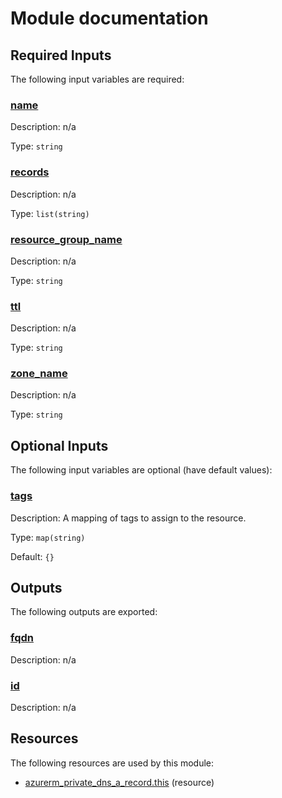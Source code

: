 # Module documentation

## Required Inputs

The following input variables are required:

### <a name="input_name"></a> [name](#input\_name)

Description: n/a

Type: `string`

### <a name="input_records"></a> [records](#input\_records)

Description: n/a

Type: `list(string)`

### <a name="input_resource_group_name"></a> [resource\_group\_name](#input\_resource\_group\_name)

Description: n/a

Type: `string`

### <a name="input_ttl"></a> [ttl](#input\_ttl)

Description: n/a

Type: `string`

### <a name="input_zone_name"></a> [zone\_name](#input\_zone\_name)

Description: n/a

Type: `string`

## Optional Inputs

The following input variables are optional (have default values):

### <a name="input_tags"></a> [tags](#input\_tags)

Description: A mapping of tags to assign to the resource.

Type: `map(string)`

Default: `{}`

## Outputs

The following outputs are exported:

### <a name="output_fqdn"></a> [fqdn](#output\_fqdn)

Description: n/a

### <a name="output_id"></a> [id](#output\_id)

Description: n/a
## Resources

The following resources are used by this module:

- [azurerm_private_dns_a_record.this](https://registry.terraform.io/providers/hashicorp/azurerm/latest/docs/resources/private_dns_a_record) (resource)

